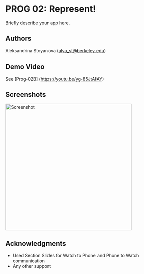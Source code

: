 # PROG 02: Represent!

Briefly describe your app here.

## Authors

Aleksandrina Stoyanova ([alya_st@berkeley.edu](mailto:alya_st@berkeley.edu))

## Demo Video

See [Prog-02B] (https://youtu.be/yg-85JtAIAY)

## Screenshots

<img src="screenshots/main.png" height="400" alt="Screenshot"/>

## Acknowledgments

* Used Section Slides for Watch to Phone and Phone to Watch communication
* Any other support
